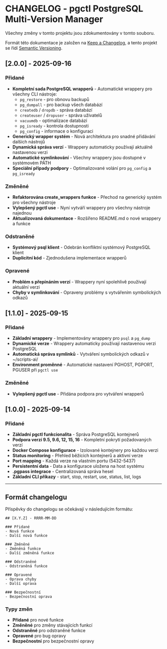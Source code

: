 # CHANGELOG - pgctl PostgreSQL Multi-Version Manager

Všechny změny v tomto projektu jsou zdokumentovány v tomto souboru.

Formát této dokumentace je založen na [Keep a Changelog](https://keepachangelog.com/en/1.0.0/),
a tento projekt se řídí [Semantic Versioning](https://semver.org/spec/v2.0.0.html).

## [2.0.0] - 2025-09-16

### Přidané
- **Kompletní sada PostgreSQL wrapperů** - Automatické wrappery pro všechny CLI nástroje:
  - `pg_restore` - pro obnovu backupů
  - `pg_dumpall` - pro backup všech databází
  - `createdb` / `dropdb` - správa databází
  - `createuser` / `dropuser` - správa uživatelů
  - `vacuumdb` - optimalizace databází
  - `pg_isready` - kontrola dostupnosti
  - `pg_config` - informace o konfiguraci
- **Generický wrapper systém** - Nová architektura pro snadné přidávání dalších nástrojů
- **Dynamická správa verzí** - Wrappery automaticky používají aktuálně nastavenou verzi
- **Automatické symlinkování** - Všechny wrappery jsou dostupné v systémovém PATH
- **Speciální případy podpory** - Optimalizované volání pro `pg_config` a `pg_isready`

### Změněné
- **Refaktorována create_wrappers funkce** - Přechod na generický systém pro všechny nástroje
- **Vylepšený pgctl use** - Nyní vytváří wrappery pro všechny nástroje najednou
- **Aktualizovaná dokumentace** - Rozšířeno README.md o nové wrappery a funkce

### Odstraněné
- **Systémový psql klient** - Odebrán konfliktní systémový PostgreSQL klient
- **Duplicitní kód** - Zjednodušena implementace wrapperů

### Opravené
- **Problém s přepínáním verzí** - Wrappery nyní spolehlivě používají aktuální verzi
- **Chyby v symlinkování** - Opraveny problémy s vytvářením symbolických odkazů

## [1.1.0] - 2025-09-15

### Přidané
- **Základní wrappery** - Implementovány wrappery pro `psql` a `pg_dump`
- **Dynamické verze** - Wrappery automaticky používají nastavenou verzi PostgreSQL
- **Automatická správa symlinků** - Vytváření symbolických odkazů v ~/scripts-ai/
- **Environment proměnné** - Automatické nastavení PGHOST, PGPORT, PGUSER při `pgctl use`

### Změněné
- **Vylepšený pgctl use** - Přidána podpora pro vytváření wrapperů

## [1.0.0] - 2025-09-14

### Přidané
- **Základní pgctl funkcionalita** - Správa PostgreSQL kontejnerů
- **Podpora verzí 9.5, 9.6, 12, 15, 16** - Kompletní pokrytí požadovaných verzí
- **Docker Compose konfigurace** - Izolované kontejnery pro každou verzi
- **Status monitoring** - Přehled běžících kontejnerů a aktivní verze
- **Port mapping** - Každá verze na vlastním portu (5432-5437)
- **Persistentní data** - Data a konfigurace uložena na host systému
- **.pgpass integrace** - Centralizovaná správa hesel
- **Základní CLI příkazy** - start, stop, restart, use, status, list, logs

---

## Formát changelogu

Příspěvky do changelogu se očekávají v následujícím formátu:

```
## [X.Y.Z] - RRRR-MM-DD

### Přidané
- Nová funkce
- Další nová funkce

### Změněné
- Změněná funkce
- Další změněná funkce

### Odstraněné
- Odstraněná funkce

### Opravené
- Oprava chyby
- Další oprava

### Bezpečnostní
- Bezpečnostní oprava
```

### Typy změn
- **Přidané** pro nové funkce
- **Změněné** pro změny stávajících funkcí
- **Odstraněné** pro odstraněné funkce
- **Opravené** pro bug opravy
- **Bezpečnostní** pro bezpečnostní opravy